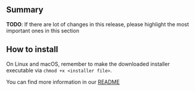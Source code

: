 ## Summary
**TODO**: If there are lot of changes in this release, please highlight the most important ones in this section

## How to install
On Linux and macOS, remember to make the downloaded installer executable via `chmod +x <installer file>`.

You can find more information in our [README](https://github.com/CodeIntelligenceTesting/cifuzz/blob/main/README.md#getting-started) 

